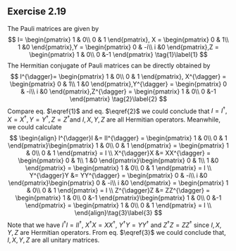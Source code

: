 ## Exercise 2.19

The Pauli matrices are given by
$$
I= \begin{pmatrix}
1 & 0\\ 0 & 1
\end{pmatrix}, X = \begin{pmatrix}
0 & 1\\ 1 &0
\end{pmatrix},Y = \begin{pmatrix}
0 & -i\\ i &0
\end{pmatrix},Z = \begin{pmatrix}
1 & 0\\ 0 &-1
\end{pmatrix} \tag{1}\label{1}
$$
The Hermitian conjugate of Pauli matrices can be directly obtained by
$$
I^{\dagger}= \begin{pmatrix}
1 & 0\\ 0 & 1
\end{pmatrix}, X^{\dagger} = \begin{pmatrix}
0 & 1\\ 1 &0
\end{pmatrix},Y^{\dagger} = \begin{pmatrix}
0 & -i\\ i &0
\end{pmatrix},Z^{\dagger} = \begin{pmatrix}
1 & 0\\ 0 &-1
\end{pmatrix} \tag{2}\label{2}
$$
Compare eq. $\eqref{1}$ and eq. $\eqref{2}$ we could conclude that $I=I^{\dagger}, X=X^{\dagger}, Y=Y^{\dagger}, Z=Z^{\dagger}$​ and $I, X, Y, Z$ are all Hermitian operators. Meanwhile, we could calculate 
$$
\begin{align}
I^{\dagger}I &= II^{\dagger} = \begin{pmatrix}
1 & 0\\ 0 & 1
\end{pmatrix}\begin{pmatrix}
1 & 0\\ 0 & 1
\end{pmatrix} = \begin{pmatrix}
1 & 0\\ 0 & 1
\end{pmatrix} = I \\
X^{\dagger}X &= XX^{\dagger} = \begin{pmatrix}
0 & 1\\ 1 &0
\end{pmatrix}\begin{pmatrix}
0 & 1\\ 1 &0
\end{pmatrix} = \begin{pmatrix}
1 & 0\\ 0 & 1
\end{pmatrix} = I \\
Y^{\dagger}Y &= YY^{\dagger} = \begin{pmatrix}
0 & -i\\ i &0
\end{pmatrix}\begin{pmatrix}
0 & -i\\ i &0
\end{pmatrix} = \begin{pmatrix}
1 & 0\\ 0 & 1
\end{pmatrix} = I \\
Z^{\dagger}Z &= ZZ^{\dagger} = \begin{pmatrix}
1 & 0\\ 0 &-1
\end{pmatrix}\begin{pmatrix}
1 & 0\\ 0 &-1
\end{pmatrix} = \begin{pmatrix}
1 & 0\\ 0 & 1
\end{pmatrix} = I \\
\end{align}\tag{3}\label{3}
$$
Note that we have $I^{\dagger}I = II^{\dagger}$, $X^{\dagger}X = XX^{\dagger}$, $Y^{\dagger}Y = YY^{\dagger}$ and $Z^{\dagger}Z = ZZ^{\dagger}$ since $I, X, Y, Z$ are Hermitian operators. From eq. $\eqref{3}$ we could conclude that, $I, X, Y, Z$ are all unitary matrices. 
